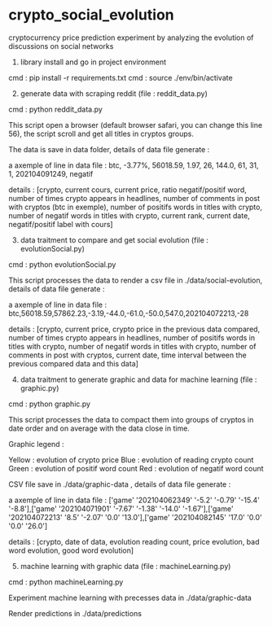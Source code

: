 # crypto_social_evolution
cryptocurrency price prediction experiment by analyzing the evolution of discussions on social networks


1) library install and go in project environment

cmd : pip install -r requirements.txt
cmd : source ./env/bin/activate

2) generate data with scraping reddit (file : reddit_data.py)

cmd :  python reddit_data.py

This script open a browser (default browser safari, you can change this line 56), the script scroll and get all titles in cryptos groups.

The data is save in data folder, details of data file generate :

a axemple of line in data file :
btc, -3.77%, 56018.59, 1.97, 26, 144.0, 61, 31, 1, 202104091249, negatif

details :
[crypto, current cours, current price, ratio negatif/positif word, number of times crypto appears in headlines, number of comments in post with cryptos (btc in exemple), number of positifs words in titles with crypto, number of negatif words in titles with crypto, current rank, current date, negatif/positif label with cours]

3) data traitment to compare and get social evolution (file : evolutionSocial.py)

cmd : python evolutionSocial.py

This script processes the data to render a csv file in ./data/social-evolution, details of data file generate :

a axemple of line in data file :
btc,56018.59,57862.23,-3.19,-44.0,-61.0,-50.0,547.0,202104072213,-28

details :
[crypto, current price, crypto price in the previous data compared, number of times crypto appears in headlines, number of positifs words in titles with crypto, number of negatif words in titles with crypto, number of comments in post with cryptos, current date, time interval between the previous compared data and this data]

4) data traitment to generate graphic and data for machine learning (file : graphic.py)

cmd : python graphic.py

This script processes the data to compact them into groups of cryptos in date order and on average with the data close in time.

Graphic legend :

Yellow : evolution of crypto price
Blue : evolution of reading crypto count
Green : evolution of positif word count
Red : evolution of negatif word count

CSV file save in ./data/graphic-data , details of data file generate :

a axemple of line in data file :
['game' '202104062349' '-5.2' '-0.79' '-15.4' '-8.8'],['game' '202104071901' '-7.67' '-1.38' '-14.0' '-1.67'],['game' '202104072213' '8.5' '-2.07' '0.0' '13.0'],['game' '202104082145' '17.0' '0.0' '0.0' '26.0']

details :
[crypto, date of data, evolution reading count, price evolution, bad word evolution, good word evolution]

5) machine learning with graphic data (file : machineLearning.py)

cmd : python machineLearning.py

Experiment machine learning with precesses data in ./data/graphic-data

Render predictions in ./data/predictions

